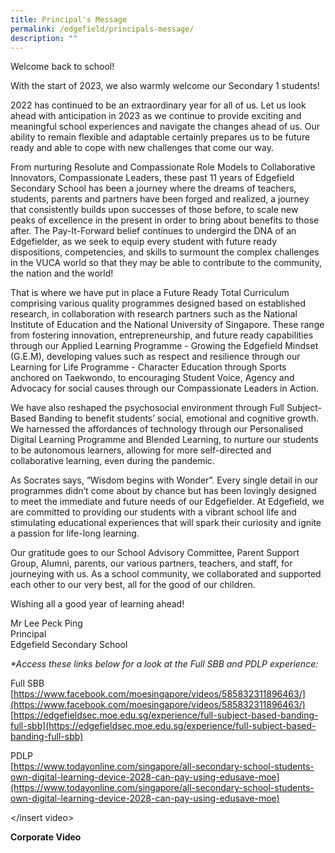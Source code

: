 ```yaml
---
title: Principal's Message
permalink: /edgefield/principals-message/
description: ""
---
```

Welcome back to school!

  
  

With the start of 2023, we also warmly welcome our Secondary 1 students!

  
  

2022 has continued to be an extraordinary year for all of us. Let us look ahead with anticipation in 2023 as we continue to provide exciting and meaningful school experiences and navigate the changes ahead of us. Our ability to remain flexible and adaptable certainly prepares us to be future ready and able to cope with new challenges that come our way. 

From nurturing Resolute and Compassionate Role Models to Collaborative Innovators, Compassionate Leaders, these past 11 years of Edgefield Secondary School has been a journey where the dreams of teachers, students, parents and partners have been forged and realized, a journey that consistently builds upon successes of those before, to scale new peaks of excellence in the present in order to bring about benefits to those after. The Pay-It-Forward belief continues to undergird the DNA of an Edgefielder, as we seek to equip every student with future ready dispositions, competencies, and skills to surmount the complex challenges in the VUCA world so that they may be able to contribute to the community, the nation and the world!

That is where we have put in place a Future Ready Total Curriculum comprising various quality programmes designed based on established research, in collaboration with research partners such as the National Institute of Education and the National University of Singapore. These range from fostering innovation, entrepreneurship, and future ready capabilities through our Applied Learning Programme - Growing the Edgefield Mindset (G.E.M), developing values such as respect and resilience through our Learning for Life Programme - Character Education through Sports anchored on Taekwondo, to encouraging Student Voice, Agency and Advocacy for social causes through our Compassionate Leaders in Action. 

We have also reshaped the psychosocial environment through Full Subject-Based Banding to benefit students’ social, emotional and cognitive growth. We harnessed the affordances of technology through our Personalised Digital Learning Programme and Blended Learning, to nurture our students to be autonomous learners, allowing for more self-directed and collaborative learning, even during the pandemic. 

As Socrates says, “Wisdom begins with Wonder”. Every single detail in our programmes didn’t come about by chance but has been lovingly designed to meet the immediate and future needs of our Edgefielder. At Edgefield, we are committed to providing our students with a vibrant school life and stimulating educational experiences that will spark their curiosity and ignite a passion for life-long learning. 

Our gratitude goes to our School Advisory Committee, Parent Support Group, Alumni, parents, our various partners, teachers, and staff, for journeying with us. As a school community, we collaborated and supported each other to our very best, all for the good of our children.

Wishing all a good year of learning ahead! 

Mr Lee Peck Ping  
Principal  
Edgefield Secondary School

_\*Access these links below for a look at the Full SBB and PDLP experience:_

Full SBB  
[https://www.facebook.com/moesingapore/videos/585832311896463/](https://www.facebook.com/moesingapore/videos/585832311896463/) <br>
[https://edgefieldsec.moe.edu.sg/experience/full-subject-based-banding-full-sbb](https://edgefieldsec.moe.edu.sg/experience/full-subject-based-banding-full-sbb)  
  
PDLP  
[https://www.todayonline.com/singapore/all-secondary-school-students-own-digital-learning-device-2028-can-pay-using-edusave-moe](https://www.todayonline.com/singapore/all-secondary-school-students-own-digital-learning-device-2028-can-pay-using-edusave-moe)

</insert video>

**Corporate Video**